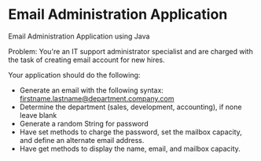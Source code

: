 # Email Administration Application
 Email Administration Application using Java

Problem: You're an IT support administrator specialist and are charged with the task of creating email account for new hires.

Your application should do the following:
- Generate an email with the following syntax: firstname.lastname@department.company.com
- Determine the department (sales, development, accounting), if none leave blank
- Generate a random String for password
- Have set methods to charge the password, set the mailbox capacity, and define an alternate email address.
- Have get methods to display the name, email, and mailbox capacity. 
